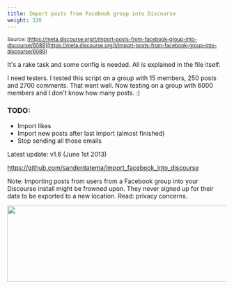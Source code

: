 ```yaml
---
title: Import posts from Facebook group into Discourse
weight: 320
---
```


<small class="documentation-source">Source: [https://meta.discourse.org/t/import-posts-from-facebook-group-into-discourse/6089](https://meta.discourse.org/t/import-posts-from-facebook-group-into-discourse/6089)</small>

It's a rake task and some config is needed. All is explained in the file itself.

I need testers. I tested this script on a group with 15 members, 250 posts and 2700 comments. That went well. Now testing on a group with 6000 members and I don't know how many posts. :)

### TODO:
* Import likes
* Import new posts after last import (almost finished)
* Stop sending all those emails

Latest update: v1.6 (June 1st 2013)

https://github.com/sanderdatema/import_facebook_into_discourse

Note:
Importing posts from users from a Facebook group into your Discourse install might be frowned upon. They never signed up for their data to be exported to a new location. Read: privacy concerns.

<img src="//discourse-meta.s3-us-west-1.amazonaws.com/original/1X/19eb92d9112447cd1c5424b3118f9f4b014617f0.png" width="690" height="175">

